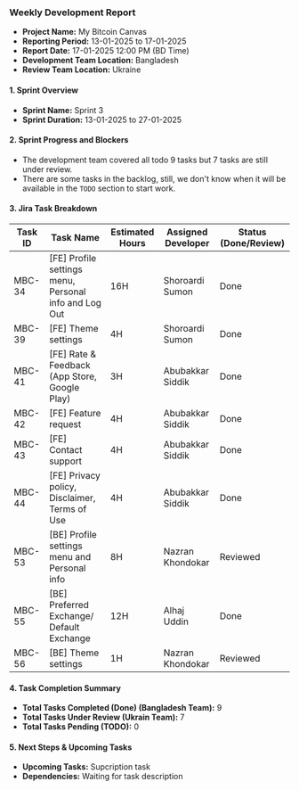 ### Weekly Development Report
- **Project Name:** My Bitcoin Canvas
- **Reporting Period:** 13-01-2025 to 17-01-2025
- **Report Date:** 17-01-2025 12:00 PM (BD Time)
- **Development Team Location:** Bangladesh  
- **Review Team Location:** Ukraine


#### 1. Sprint Overview  
- **Sprint Name:** Sprint 3
- **Sprint Duration:** 13-01-2025 to 27-01-2025

#### 2. Sprint Progress and Blockers
- The development team covered all todo 9 tasks but 7 tasks are still under review.
- There are some tasks in the backlog, still, we don't know when it will  be available in the `TODO` section to start work.

#### 3. Jira Task Breakdown

| Task ID | Task Name         | Estimated Hours | Assigned Developer | Status (Done/Review) |
|---------|-------------------|-----------------|--------------------|----------------------|
| MBC-34   | [FE] Profile settings menu, Personal info and Log Out        | 16H | Shoroardi Sumon   | Done      |
| MBC-39   | [FE] Theme settings       | 4H| Shoroardi Sumon   | Done      |
| MBC-41   | [FE] Rate & Feedback (App Store, Google Play)         | 3H | Abubakkar Siddik    | Done      |
| MBC-42   | [FE] Feature request        | 4H | Abubakkar Siddik    | Done      |
| MBC-43   | [FE] Contact support      | 4H | Abubakkar Siddik    | Done      |
| MBC-44   | [FE] Privacy policy, Disclaimer, Terms of Use    | 4H | Abubakkar Siddik    | Done      |
| MBC-53   | [BE] Profile settings menu and Personal info    | 8H |  Nazran Khondokar     | Reviewed      |
| MBC-55   | [BE] Preferred Exchange/ Default Exchange  | 12H |   Alhaj Uddin      | Done      |
| MBC-56   | [BE] Theme settings  | 1H |   Nazran Khondokar     | Reviewed      |


#### 4. Task Completion Summary

- **Total Tasks Completed (Done) (Bangladesh Team):** 9
- **Total Tasks Under Review (Ukrain Team):** 7
- **Total Tasks Pending (TODO):** 0


#### 5. Next Steps & Upcoming Tasks
- **Upcoming Tasks:** Supcription task
- **Dependencies:** Waiting for task description
